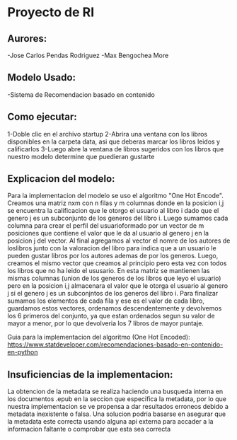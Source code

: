 # Proyecto de RI

## Aurores:
-Jose Carlos Pendas Rodriguez
-Max Bengochea More

## Modelo Usado:
-Sistema de Recomendacion basado en contenido
## Como ejecutar:
1-Doble clic en el archivo startup
2-Abrira una ventana con los libros disponibles en la carpeta data, asi que deberas marcar los libros leidos y calificarlos
3-Luego abre la ventana de libros sugeridos con los libros que nuestro modelo determine que puedieran gustarte

## Explicacion del modelo:
Para la implementacion del modelo se uso el algoritmo "One Hot Encode". Creamos una matriz nxm con n filas y m columnas donde en la posicion i,j se encuentra la calificacion que le otorgo el usuario al libro i dado que el genero j es un subconjunto de los generos del libro i. Luego sumamos cada columna para crear el perfil del usuarioformado por un vector de m posiciones que contiene el valor que le da al usuario al genero j en la posicion j del vector. Al final agregamos al vector el nomre de los autores de loslibros junto con la valoracion del libro para indica que a un usuario le pueden gustar libros por los autores ademas de por los generos. Luego, creamos el mismo vector que creamos al principio pero esta vez con todos los libros que no ha leido el ususario. En esta matriz se mantienen las mismas columnas (union de los generos de los libros que leyo el usuario) pero en la posicion i,j almacenara el valor que le otorga el usuario al genero j si el genero j es un subconjntos de los generos del libro i. Para finalizar sumamos los elementos de cada fila y ese es el valor de cada libro, guardamos estos vectores, ordenamos descendentemente y devolvemos los 6 primeros del conjunto, ya que estan ordenados segun su valor de mayor a menor, por lo que devolveria los 7 libros de mayor puntaje.

Guia para la implementacion del algoritmo (One Hot Encoded):
https://www.statdeveloper.com/recomendaciones-basado-en-contenido-en-python

## Insuficiencias de la implementacion:
La obtencion de la metadata se realiza haciendo una busqueda interna en los documentos .epub en la seccion que especifica la metadata, por lo que nuestra implementacion se ve propensa a dar resultados erroneos debido a metadata inexistente o falsa. Una solucion podria basarse en asegurar que la metadata este correcta usando alguna api externa para accader a la informacion faltante o comprobar que esta sea correcta

